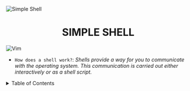 ![Simple Shell](https://github.com/jacobleon2117/holbertonschool-simple_shell/assets/143765559/61dfd351-92a0-4d12-ae91-2d3aebe462cb)

<h1 align="center">SIMPLE SHELL</h1>

![Vim](https://img.shields.io/badge/VIM-%2311AB00.svg?style=for-the-badge&logo=vim&logoColor=white)
  
- `How does a shell work?`: <i>Shells provide a way for you to communicate with the operating system. This communication is carried out either interactively or as a shell script.</i>
             
<details><summary>Table of Contents</summary>
  
- `Introduction`: <i>An introduction to the simple shell</i></details>
